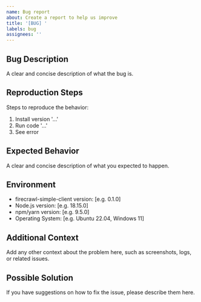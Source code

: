 ```yaml
---
name: Bug report
about: Create a report to help us improve
title: '[BUG] '
labels: bug
assignees: ''
---
```


## Bug Description

A clear and concise description of what the bug is.

## Reproduction Steps

Steps to reproduce the behavior:

1. Install version '...'
2. Run code '...'
3. See error

## Expected Behavior

A clear and concise description of what you expected to happen.

## Environment

- firecrawl-simple-client version: [e.g. 0.1.0]
- Node.js version: [e.g. 18.15.0]
- npm/yarn version: [e.g. 9.5.0]
- Operating System: [e.g. Ubuntu 22.04, Windows 11]

## Additional Context

Add any other context about the problem here, such as screenshots, logs, or related issues.

## Possible Solution

If you have suggestions on how to fix the issue, please describe them here.
